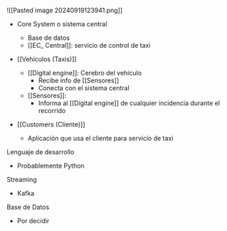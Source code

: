 ![[Pasted image 20240919123941.png]]

- Core System o sistema central
	- Base de datos 
	- [[EC_ Central]]: servicio de control de taxi
	
- [[Vehículos (Taxis)]]
	- [[Digital engine]]: Cerebro del vehículo
		- Recibe info de [[Sensores]] 
		- Conecta con el sistema central
	- [[Sensores]]: 
		- Informa al [[Digital engine]] de cualquier incidencia durante el recorrido
		
- [[Customers (Cliente)]]
	- Aplicación que usa el cliente para servicio de taxi 


Lenguaje de desarrollo 
- Probablemente Python 

Streaming 
- Kafka 

Base de Datos 
- Por decidir